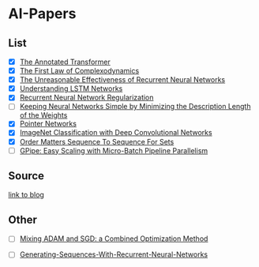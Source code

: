# AI-Papers

## List 
- [x] [The Annotated Transformer](https://github.com/Ojkee/Math-for-machine-learning-notes/blob/main/Papers/The-Annotated-Transformer.pdf)
- [x] [The First Law of Complexodynamics](https://scottaaronson.blog/?p=762)
- [x] [The Unreasonable Effectiveness of Recurrent Neural Networks](https://github.com/Ojkee/Math-for-machine-learning-notes/blob/main/Papers/The-Unreasonable-Effectiveness-of-Recurrent-Neural-Networks.pdf)
- [x] [Understanding LSTM Networks](https://github.com/Ojkee/Math-for-machine-learning-notes/blob/main/Papers/Understanding-LSTM-Networks.pdf)
- [x] [Recurrent Neural Network Regularization](https://github.com/Ojkee/Math-for-machine-learning-notes/blob/main/Papers/Recurrent-Neaural-Network-Regularization.pdf)
- [ ] [Keeping Neural Networks Simple by Minimizing the Description Length of the Weights](https://github.com/Ojkee/Math-for-machine-learning-notes/blob/main/Papers/Keeping-Neural-Networks-Simple-by-Minimizing-the-Description-Length-of-the-Weights.pdf)
- [x] [Pointer Networks](https://github.com/Ojkee/Math-for-machine-learning-notes/blob/main/Papers/Pointer-Networks.pdf)
- [x] [ImageNet Classification with Deep Convolutional Networks](https://github.com/Ojkee/Math-for-machine-learning-notes/blob/main/Papers/ImageNet-Classification-with-Deep-Convolutional-Networks.pdf)
- [x] [Order Matters Sequence To Sequence For Sets](https://github.com/Ojkee/Math-for-machine-learning-notes/blob/main/Papers/Order-Matters-Sequence-To-Sequence-For-Sets.pdf)
- [ ] [GPipe: Easy Scaling with Micro-Batch Pipeline Parallelism](https://github.com/Ojkee/Math-for-machine-learning-notes/blob/main/Papers/GPipe-Easy-Scaling-with-Micro-Batch-Pipeline-Parallelism)

## Source
[link to blog](https://blog.wangxm.com/2024/06/ilyas-secret-machine-learning-paper-list/)

## Other
- [ ] [Mixing ADAM and SGD: a Combined Optimization Method](https://github.com/Ojkee/Math-for-machine-learning-notes/blob/main/Papers/Mixing-ADAM-and-SGD-a-Combined-Optimization-Method.pdf)
- [ ] [Generating-Sequences-With-Recurrent-Neural-Networks](https://github.com/Ojkee/Math-for-machine-learning-notes/blob/main/Papers/Generating-Sequences-With-Recurrent-Neural-Networks.pdf) 

